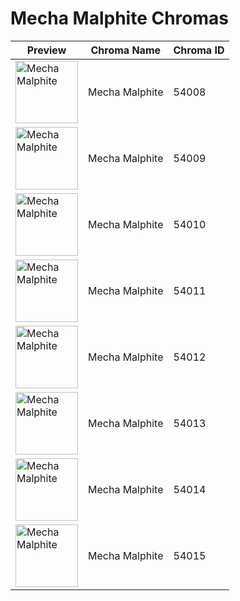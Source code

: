 # Mecha Malphite Chromas

| Preview | Chroma Name | Chroma ID |
|---|---|---|
| <img src='https://raw.communitydragon.org/latest/plugins/rcp-be-lol-game-data/global/default/v1/champion-chroma-images/54/54008.png' alt='Mecha Malphite' width='100'> | Mecha Malphite | 54008 |
| <img src='https://raw.communitydragon.org/latest/plugins/rcp-be-lol-game-data/global/default/v1/champion-chroma-images/54/54009.png' alt='Mecha Malphite' width='100'> | Mecha Malphite | 54009 |
| <img src='https://raw.communitydragon.org/latest/plugins/rcp-be-lol-game-data/global/default/v1/champion-chroma-images/54/54010.png' alt='Mecha Malphite' width='100'> | Mecha Malphite | 54010 |
| <img src='https://raw.communitydragon.org/latest/plugins/rcp-be-lol-game-data/global/default/v1/champion-chroma-images/54/54011.png' alt='Mecha Malphite' width='100'> | Mecha Malphite | 54011 |
| <img src='https://raw.communitydragon.org/latest/plugins/rcp-be-lol-game-data/global/default/v1/champion-chroma-images/54/54012.png' alt='Mecha Malphite' width='100'> | Mecha Malphite | 54012 |
| <img src='https://raw.communitydragon.org/latest/plugins/rcp-be-lol-game-data/global/default/v1/champion-chroma-images/54/54013.png' alt='Mecha Malphite' width='100'> | Mecha Malphite | 54013 |
| <img src='https://raw.communitydragon.org/latest/plugins/rcp-be-lol-game-data/global/default/v1/champion-chroma-images/54/54014.png' alt='Mecha Malphite' width='100'> | Mecha Malphite | 54014 |
| <img src='https://raw.communitydragon.org/latest/plugins/rcp-be-lol-game-data/global/default/v1/champion-chroma-images/54/54015.png' alt='Mecha Malphite' width='100'> | Mecha Malphite | 54015 |
